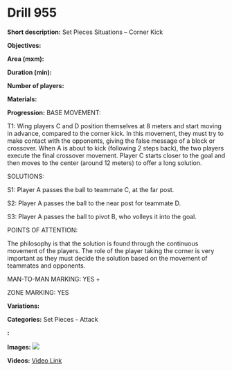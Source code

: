 # Drill 955

**Short description:**
Set Pieces Situations – Corner Kick

**Objectives:**


**Area (mxm):**


**Duration (min):**


**Number of players:**


**Materials:**


**Progression:**
BASE MOVEMENT:

T1: Wing players C and D position themselves at 8 meters and start moving in advance, compared to the corner kick. In this movement, they must try to make contact with the opponents, giving the false message of a block or crossover. When A is about to kick (following 2 steps back), the two players execute the final crossover movement. Player C starts closer to the goal and then moves to the center (around 12 meters) to offer a long solution.

SOLUTIONS:

S1: Player A passes the ball to teammate C, at the far post.

S2: Player A passes the ball to the near post for teammate D.

S3: Player A passes the ball to pivot B, who volleys it into the goal.

POINTS OF ATTENTION:

The philosophy is that the solution is found through the continuous movement of the players. The role of the player taking the corner is very important as they must decide the solution based on the movement of teammates and opponents.

MAN-TO-MAN MARKING: YES +

ZONE MARKING: YES

**Variations:**


**Categories:**
Set Pieces - Attack

**:**


**Images:**
![](https://www.coachingfutsal.com/\images\f0c1acfaad17ce2207044d6e908f06293c40acd5748fb6ec6793b2d1500e4f4d1d06def4ab7d339f8a430aaf10a3f6b3d884aed87e760b41e9dd19167431148350e4115101b6c.jpg)

**Videos:**
[Video Link](https://www.youtube.com/embed/CNKoC48bBOI)

